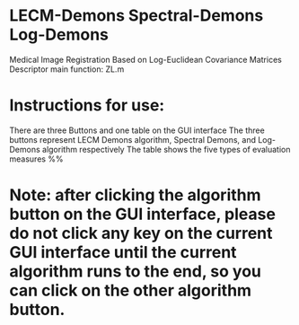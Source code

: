 # LECM-Demons Spectral-Demons Log-Demons
Medical Image Registration Based on Log-Euclidean Covariance Matrices Descriptor
main function: ZL.m

# Instructions for use:
 There are three Buttons and one table on the GUI interface
 The three buttons represent LECM Demons algorithm, Spectral Demons, and Log-Demons algorithm respectively
 The table shows the five types of evaluation measures 
 %%
# Note: after clicking the algorithm button on the GUI interface, please do not click any key on the current GUI interface until the current algorithm runs to the end, so you can click on the other algorithm button.
